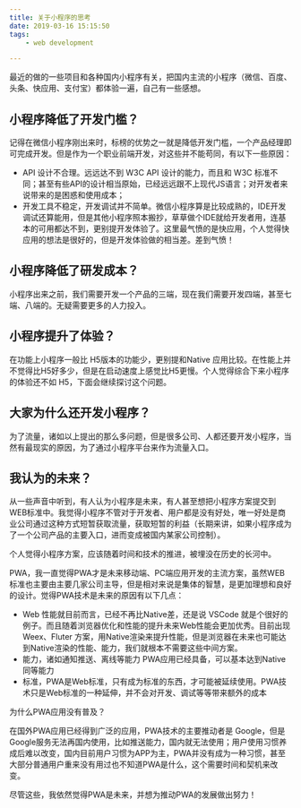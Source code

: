 ```yaml
---
title: 关于小程序的思考
date: 2019-03-16 15:15:50
tags:
    - web development

---
```


最近的做的一些项目和各种国内小程序有关，把国内主流的小程序（微信、百度、头条、快应用、支付宝）都体验一遍，自己有一些感想。

## 小程序降低了开发门槛？

记得在微信小程序刚出来时，标榜的优势之一就是降低开发门槛，一个产品经理即可完成开发。但是作为一个职业前端开发，对这些并不能苟同，有以下一些原因：

* API 设计不合理。远远达不到 W3C API 设计的能力，而且和 W3C 标准不同；甚至有些API的设计相当原始，已经远远跟不上现代JS语言；对开发者来说带来的是困惑和使用成本；
* 开发工具不稳定，开发调试并不简单。微信小程序算是比较成熟的，IDE开发调试还算能用，但是其他小程序照本搬抄，草草做个IDE就给开发者用，连基本的可用都达不到，更别提开发体验了。这里最气愤的是快应用，个人觉得快应用的想法是很好的，但是开发体验做的相当差。差到气愤！

## 小程序降低了研发成本？

小程序出来之前，我们需要开发一个产品的三端，现在我们需要开发四端，甚至七端、八端的。无疑需要更多的人力投入。

## 小程序提升了体验？

在功能上小程序一般比 H5版本的功能少，更别提和Native 应用比较。在性能上并不觉得比H5好多少，但是在启动速度上感觉比H5更慢。个人觉得综合下来小程序的体验还不如 H5，下面会继续探讨这个问题。

## 大家为什么还开发小程序？

为了流量，诸如以上提出的那么多问题，但是很多公司、人都还要开发小程序，当然有最现实的原因，为了通过小程序平台来作为流量入口。

## 我认为的未来？

从一些声音中听到，有人认为小程序是未来，有人甚至想把小程序方案提交到WEB标准中。我觉得小程序不管对于开发者、用户都是没有好处，唯一好处是商业公司通过这种方式短暂获取流量，获取短暂的利益（长期来讲，如果小程序成为了一个公司产品的主要入口，进而变成被国内某家公司控制）。

个人觉得小程序方案，应该随着时间和技术的推进，被埋没在历史的长河中。

PWA，我一直觉得PWA才是未来移动端、PC端应用开发的主流方案，虽然WEB标准也主要由主要几家公司主导，但是相对来说是集体的智慧，是更加理想和良好的设计。觉得PWA技术是未来的原因有以下几点：

* Web 性能就目前而言，已经不再比Native差，还是说 VSCode 就是个很好的例子。而且随着浏览器优化和性能的提升未来Web性能会更加优秀。目前出现 Weex、Fluter 方案，用Native渲染来提升性能，但是浏览器在未来也可能达到Native渲染的性能、能力，我们就根本不需要这些中间方案。
* 能力，诸如通知推送、离线等能力 PWA应用已经具备，可以基本达到Native同等能力
* 标准，PWA是Web标准，只有成为标准的东西，才可能被延续使用。PWA技术只是Web标准的一种延伸，并不会对开发、调试等等带来额外的成本

为什么PWA应用没有普及？

在国外PWA应用已经得到广泛的应用，PWA技术的主要推动者是 Google，但是Google服务无法再国内使用，比如推送能力，国内就无法使用；用户使用习惯养成后难以改变，国内目前用户习惯为APP为主，PWA并没有成为一种习惯，甚至大部分普通用户重来没有用过也不知道PWA是什么，这个需要时间和契机来改变。

尽管这些，我依然觉得PWA是未来，并想为推动PWA的发展做出努力！




